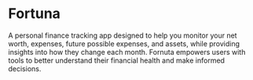 # Fortuna
A personal finance tracking app designed to help you monitor your net worth, expenses, future possible expenses, and assets, while providing insights into how they change each month. Fornuta empowers users with tools to better understand their financial health and make informed decisions.
